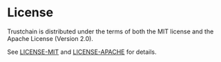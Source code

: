 # License

Trustchain is distributed under the terms of both the MIT license and the Apache License (Version 2.0).

See [LICENSE-MIT](https://github.com/alan-turing-institute/trustchain/blob/main/LICENSE-MIT) and [LICENSE-APACHE](https://github.com/alan-turing-institute/trustchain/blob/main/LICENSE-APACHE) for details.
